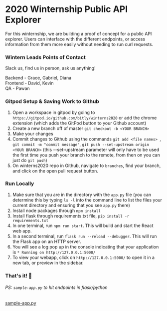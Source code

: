 # 2020 Winternship Public API Explorer
For this winternship, we are building a proof of concept for a public API explorer. Users can interface with the different endpoints, or access information from them more easily without needing to run curl requests. 

### Wintern Leads Points of Contact

Slack us, find us in person, ask us anything!

Backend - Grace, Gabriel, Diana  
Frontend - David, Kevin  
QA - Pawan  

### Gitpod Setup & Saving Work to Github
1. Open a workspace in gitpod by going to `https://gitpod.io/github.com/bitly/winterns2020` or add the chrome extension (which adds the GitPod button to your Github account)
2. Create a new branch off of master `git checkout -b <YOUR BRANCH>`
3. Make your changes
4. Commit changes to Github using the commands `git add <file names> `, `git commit -m "commit message"`, `git push --set-upstream origin <YOUR BRANCH>` (this --set-upstream parameter will only have to
be used the first time you push your branch to the remote, from then on you can just do `git push`)
5. On winterns2020 repo in Github, navigate to `branches`, find your branch, and click on the open pull request button. 

### Run Locally 
1. Make sure that you are in the directory with the `app.py` file (you can determine this by typing `ls -l` into the command line to list the files your current directory
and ensuring that you see `app.py` there)
2. Install node packages through `npm install`
3. Install flask through requirements.txt file, `pip install -r requirements.txt`
4. In one terminal, run `npm run start`. This will build and start the React web app.
5. In a second terminal, run `flask run --reload --debugger`. This will run the Flask app on an HTTP server.
3. You will see a log pop up in the console indicating that your application is `* Running on http://127.0.0.1:5000/` 
4. To view your webapp, click on `http://127.0.0.1:5000/` to open it in a new tab, or preview in the sidebar.

### That's it! 🎉

###### PS: `sample-app.py` to hit endpoints in flask/python 
[sample-app.py](https://gist.github.com/gracemcgrath/345c144f1717bf896ed78ea08b999540)
